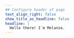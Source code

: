 ```yaml
---
## Configure header of page
text_align_right: false
show_title_as_headline: false
headline: |
  Hello there! I´m Melanie.
---
```


<!-- this is a subheadline -->




